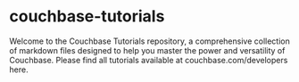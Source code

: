 # couchbase-tutorials
Welcome to the Couchbase Tutorials repository, a comprehensive collection of markdown files designed to help you master the power and versatility of Couchbase. Please find all tutorials available at couchbase.com/developers here. 
